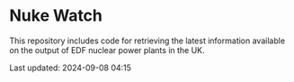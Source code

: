 # Nuke Watch

This repository includes code for retrieving the latest information available on the output of EDF nuclear power plants in the UK.

Last updated: 2024-09-08 04:15